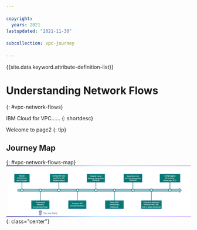 ```yaml
---

copyright:
  years: 2021
lastupdated: "2021-11-30"

subcollection: vpc-journey

---
```


{{site.data.keyword.attribute-definition-list}}

# Understanding Network Flows
{: #vpc-network-flows}

IBM Cloud for VPC...... 
{: shortdesc}

Welcome to page2
{: tip}

## Journey Map
{: #vpc-network-flows-map}
![Architecture](images/network-flows/journey-map.png){: class="center"}

